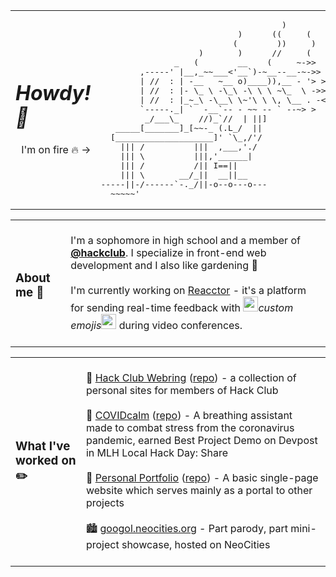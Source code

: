 <table>
  <tr>
    <td>
      <h1><i>Howdy! 🤠</i></h1>
      <p align="right">I'm on fire 🔥 →</p>
    </td>
    <td>
<pre>
                                     )
                            )      ((     (
                           (        ))     )
                    )       )      //     (
               _   (        __    (     ~->>
        ,-----' |__,_~~___<'__`)-~__--__-~->> <
        | //  : | -__   ~__ o)____)),__ - '> >-  >
        | //  : |- \_ \ -\_\ -\ \ \ ~\_  \ ->> - ,  >>
        | //  : |_~_\ -\__\ \~'\ \ \, \__ . -<-  >>
        `-----._| `  -__`-- - ~~ -- ` --~> >
         _/___\_    //)_`//  | ||]
   _____[_______]_[~~-_ (.L_/  ||
  [____________________]' `\_,/'/
    ||| /          |||  ,___,'./
    ||| \          |||,'______|
    ||| /          /|| I==||
    ||| \       __/_||  __||__
-----||-/------`-._/||-o--o---o---
  ~~~~~'
</pre>
    </td>
  </tr>
</table>

<table>
  <tr>
    <td>
      <h3>About me 🦖</h3>
    </td>
    <td>
      <br>
      I'm a sophomore in high school and a member of <a href="https://github.com/hackclub"><b>@hackclub</b></a>. I specialize in front-end web development and I also like gardening 🌱
      <br><br>
      I'm currently working on <a href="https://reacctor.herokuapp.com">Reacctor</a> - it's a platform for sending real-time feedback with
      <img src="https://cultofthepartyparrot.com/parrots/hd/parrot.gif" width="24" height="24"/><i>custom emojis</i><img src="https://cultofthepartyparrot.com/parrots/hd/parrot.gif" width="24" height="24"/>
      during video conferences.
      <br><br>
    </td>
  </tr>
</table>

<table>
  <tr>
    <td>
      <h3>What I've worked on ✏️</h3>
    </td>
    <td>
      <br>
      💍 <a href="https://webring.hackclub.com/">Hack Club Webring</a> (<a href="https://github.com/hackclub/webring">repo</a>) - a collection of personal sites for members of Hack Club<br><br>
      🦠 <a href="https://covidcalm.netlify.app/">COVIDcalm</a> (<a href="https://github.com/4Gleneyre/COVIDCalm">repo</a>) -  A breathing assistant made to combat stress from the coronavirus pandemic, earned Best Project Demo on Devpost in MLH Local Hack Day: Share<br><br>
      📓 <a href="https://googol.now.sh/">Personal Portfolio</a> (<a href="https://github.com/googol88/googol88.github.io">repo</a>) - A basic single-page website which serves mainly as a portal to other projects<br><br>
      🏙️ <a href="https://googol.neocities.org/">googol.neocities.org</a> - Part parody, part mini-project showcase, hosted on NeoCities
      <br><br>
    </td>
  </tr>
</table>
